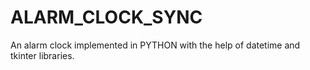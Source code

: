 # ALARM_CLOCK_SYNC
An alarm clock implemented in PYTHON with the help of datetime and tkinter libraries.
